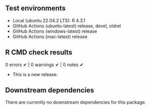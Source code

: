 ## Test environments

-   Local (ubuntu 22.04.2 LTS): R 4.3.1
-   GitHub Actions (ubuntu-latest) release, devel, oldrel
-   GitHub Actions (windows-latest) release
-   GitHub Actions (mac-latest) release

## R CMD check results

0 errors ✔ \| 0 warnings ✔ \| 0 notes ✔

-   This is a new release.

## Downstream dependencies

There are currently no downstream dependencies for this package.
